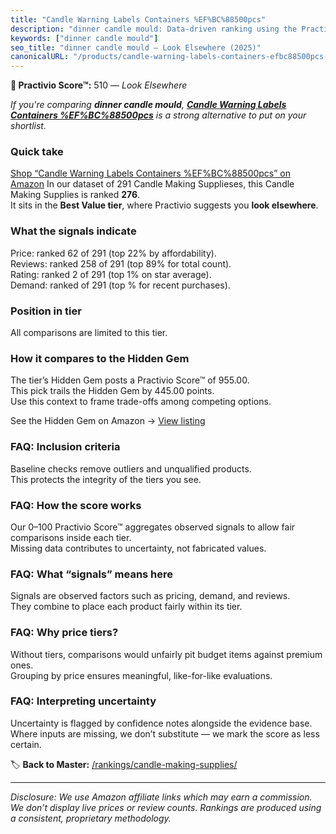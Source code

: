 ```yaml
---
title: "Candle Warning Labels Containers %EF%BC%88500pcs"
description: "dinner candle mould: Data-driven ranking using the Practivio Score™. Positioned by quality, value, demand, findability, momentum."
keywords: ["dinner candle mould"]
seo_title: "dinner candle mould — Look Elsewhere (2025)"
canonicalURL: "/products/candle-warning-labels-containers-efbc88500pcs-B0FF9NCDM5/"
---
```


**🚫 Practivio Score™:** 510 — _Look Elsewhere_


*If you're comparing **dinner candle mould**, **[Candle Warning Labels Containers %EF%BC%88500pcs](https://www.amazon.com/dp/B0FF9NCDM5?tag=practivio-20)** is a strong alternative to put on your shortlist.*
### Quick take
[Shop “Candle Warning Labels Containers %EF%BC%88500pcs” on Amazon](https://www.amazon.com/dp/B0FF9NCDM5?tag=practivio-20)
In our dataset of 291 Candle Making Supplieses, this Candle Making Supplies is ranked **276**.  
It sits in the **Best Value tier**, where Practivio suggests you **look elsewhere**.

### What the signals indicate
Price: ranked 62 of 291 (top 22% by affordability).  
Reviews: ranked 258 of 291 (top 89% for total count).  
Rating: ranked 2 of 291 (top 1% on star average).  
Demand: ranked  of 291 (top % for recent purchases).

### Position in tier
All comparisons are limited to this tier.

### How it compares to the Hidden Gem
The tier’s Hidden Gem posts a Practivio Score™ of 955.00.  
This pick trails the Hidden Gem by 445.00 points.  
Use this context to frame trade-offs among competing options.  

See the Hidden Gem on Amazon → [View listing](https://www.amazon.com/dp/B07DMZFYQY?tag=practivio-20)

### FAQ: Inclusion criteria
Baseline checks remove outliers and unqualified products.  
This protects the integrity of the tiers you see.

### FAQ: How the score works
Our 0–100 Practivio Score™ aggregates observed signals to allow fair comparisons inside each tier.  
Missing data contributes to uncertainty, not fabricated values.

### FAQ: What “signals” means here
Signals are observed factors such as pricing, demand, and reviews.  
They combine to place each product fairly within its tier.

### FAQ: Why price tiers?
Without tiers, comparisons would unfairly pit budget items against premium ones.  
Grouping by price ensures meaningful, like-for-like evaluations.

### FAQ: Interpreting uncertainty
Uncertainty is flagged by confidence notes alongside the evidence base.  
Where inputs are missing, we don’t substitute — we mark the score as less certain.


🏷️ **Back to Master:** [/rankings/candle-making-supplies/](/rankings/candle-making-supplies/)

---
_Disclosure: We use Amazon affiliate links which may earn a commission. We don’t display live prices or review counts. Rankings are produced using a consistent, proprietary methodology._
